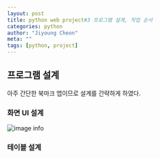 ```yaml
---
layout: post
title: python web project#3 프로그램 설계, 작업 순서
categories: python
author: "Jiyoung Cheon"
meta: ""
tags: [python, project]
---
```


## 프로그램 설계

아주 간단한 북마크 앱이므로 설계를 간략하게 하였다.

### 화면 UI 설계

![image info](https://blogfiles.pstatic.net/MjAyMjAxMjRfMTA5/MDAxNjQyOTYyMjYyMjU0.2bpZhpet9kixe4IWCXystxPobTttXq_jWtwcjUoQUBQg.wsUH5owvzQfcO3YrIhuqjQNsUdV8-tB55qrEVKyYCyYg.PNG.churn8282/bookmarkappui.png?type=w2)

### 테이블 설계
